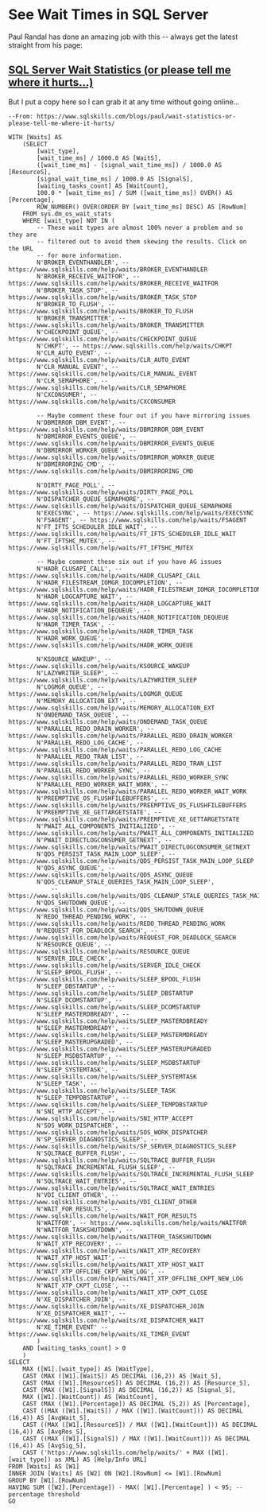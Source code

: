 ﻿# See Wait Times in SQL Server

Paul Randal has done an amazing job with this -- always get the latest straight from his page:

## [SQL Server Wait Statistics (or please tell me where it hurts...)](https://www.sqlskills.com/blogs/paul/wait-statistics-or-please-tell-me-where-it-hurts/)

But I put a copy here so I can grab it at any time without going online...

	--From: https://www.sqlskills.com/blogs/paul/wait-statistics-or-please-tell-me-where-it-hurts/

	WITH [Waits] AS
		(SELECT
			[wait_type],
			[wait_time_ms] / 1000.0 AS [WaitS],
			([wait_time_ms] - [signal_wait_time_ms]) / 1000.0 AS [ResourceS],
			[signal_wait_time_ms] / 1000.0 AS [SignalS],
			[waiting_tasks_count] AS [WaitCount],
			100.0 * [wait_time_ms] / SUM ([wait_time_ms]) OVER() AS [Percentage],
			ROW_NUMBER() OVER(ORDER BY [wait_time_ms] DESC) AS [RowNum]
		FROM sys.dm_os_wait_stats
		WHERE [wait_type] NOT IN (
			-- These wait types are almost 100% never a problem and so they are
			-- filtered out to avoid them skewing the results. Click on the URL
			-- for more information.
			N'BROKER_EVENTHANDLER', -- https://www.sqlskills.com/help/waits/BROKER_EVENTHANDLER
			N'BROKER_RECEIVE_WAITFOR', -- https://www.sqlskills.com/help/waits/BROKER_RECEIVE_WAITFOR
			N'BROKER_TASK_STOP', -- https://www.sqlskills.com/help/waits/BROKER_TASK_STOP
			N'BROKER_TO_FLUSH', -- https://www.sqlskills.com/help/waits/BROKER_TO_FLUSH
			N'BROKER_TRANSMITTER', -- https://www.sqlskills.com/help/waits/BROKER_TRANSMITTER
			N'CHECKPOINT_QUEUE', -- https://www.sqlskills.com/help/waits/CHECKPOINT_QUEUE
			N'CHKPT', -- https://www.sqlskills.com/help/waits/CHKPT
			N'CLR_AUTO_EVENT', -- https://www.sqlskills.com/help/waits/CLR_AUTO_EVENT
			N'CLR_MANUAL_EVENT', -- https://www.sqlskills.com/help/waits/CLR_MANUAL_EVENT
			N'CLR_SEMAPHORE', -- https://www.sqlskills.com/help/waits/CLR_SEMAPHORE
			N'CXCONSUMER', -- https://www.sqlskills.com/help/waits/CXCONSUMER

			-- Maybe comment these four out if you have mirroring issues
			N'DBMIRROR_DBM_EVENT', -- https://www.sqlskills.com/help/waits/DBMIRROR_DBM_EVENT
			N'DBMIRROR_EVENTS_QUEUE', -- https://www.sqlskills.com/help/waits/DBMIRROR_EVENTS_QUEUE
			N'DBMIRROR_WORKER_QUEUE', -- https://www.sqlskills.com/help/waits/DBMIRROR_WORKER_QUEUE
			N'DBMIRRORING_CMD', -- https://www.sqlskills.com/help/waits/DBMIRRORING_CMD

			N'DIRTY_PAGE_POLL', -- https://www.sqlskills.com/help/waits/DIRTY_PAGE_POLL
			N'DISPATCHER_QUEUE_SEMAPHORE', -- https://www.sqlskills.com/help/waits/DISPATCHER_QUEUE_SEMAPHORE
			N'EXECSYNC', -- https://www.sqlskills.com/help/waits/EXECSYNC
			N'FSAGENT', -- https://www.sqlskills.com/help/waits/FSAGENT
			N'FT_IFTS_SCHEDULER_IDLE_WAIT', -- https://www.sqlskills.com/help/waits/FT_IFTS_SCHEDULER_IDLE_WAIT
			N'FT_IFTSHC_MUTEX', -- https://www.sqlskills.com/help/waits/FT_IFTSHC_MUTEX

			-- Maybe comment these six out if you have AG issues
			N'HADR_CLUSAPI_CALL', -- https://www.sqlskills.com/help/waits/HADR_CLUSAPI_CALL
			N'HADR_FILESTREAM_IOMGR_IOCOMPLETION', -- https://www.sqlskills.com/help/waits/HADR_FILESTREAM_IOMGR_IOCOMPLETION
			N'HADR_LOGCAPTURE_WAIT', -- https://www.sqlskills.com/help/waits/HADR_LOGCAPTURE_WAIT
			N'HADR_NOTIFICATION_DEQUEUE', -- https://www.sqlskills.com/help/waits/HADR_NOTIFICATION_DEQUEUE
			N'HADR_TIMER_TASK', -- https://www.sqlskills.com/help/waits/HADR_TIMER_TASK
			N'HADR_WORK_QUEUE', -- https://www.sqlskills.com/help/waits/HADR_WORK_QUEUE

			N'KSOURCE_WAKEUP', -- https://www.sqlskills.com/help/waits/KSOURCE_WAKEUP
			N'LAZYWRITER_SLEEP', -- https://www.sqlskills.com/help/waits/LAZYWRITER_SLEEP
			N'LOGMGR_QUEUE', -- https://www.sqlskills.com/help/waits/LOGMGR_QUEUE
			N'MEMORY_ALLOCATION_EXT', -- https://www.sqlskills.com/help/waits/MEMORY_ALLOCATION_EXT
			N'ONDEMAND_TASK_QUEUE', -- https://www.sqlskills.com/help/waits/ONDEMAND_TASK_QUEUE
			N'PARALLEL_REDO_DRAIN_WORKER', -- https://www.sqlskills.com/help/waits/PARALLEL_REDO_DRAIN_WORKER
			N'PARALLEL_REDO_LOG_CACHE', -- https://www.sqlskills.com/help/waits/PARALLEL_REDO_LOG_CACHE
			N'PARALLEL_REDO_TRAN_LIST', -- https://www.sqlskills.com/help/waits/PARALLEL_REDO_TRAN_LIST
			N'PARALLEL_REDO_WORKER_SYNC', -- https://www.sqlskills.com/help/waits/PARALLEL_REDO_WORKER_SYNC
			N'PARALLEL_REDO_WORKER_WAIT_WORK', -- https://www.sqlskills.com/help/waits/PARALLEL_REDO_WORKER_WAIT_WORK
			N'PREEMPTIVE_OS_FLUSHFILEBUFFERS', -- https://www.sqlskills.com/help/waits/PREEMPTIVE_OS_FLUSHFILEBUFFERS
			N'PREEMPTIVE_XE_GETTARGETSTATE', -- https://www.sqlskills.com/help/waits/PREEMPTIVE_XE_GETTARGETSTATE
			N'PWAIT_ALL_COMPONENTS_INITIALIZED', -- https://www.sqlskills.com/help/waits/PWAIT_ALL_COMPONENTS_INITIALIZED
			N'PWAIT_DIRECTLOGCONSUMER_GETNEXT', -- https://www.sqlskills.com/help/waits/PWAIT_DIRECTLOGCONSUMER_GETNEXT
			N'QDS_PERSIST_TASK_MAIN_LOOP_SLEEP', -- https://www.sqlskills.com/help/waits/QDS_PERSIST_TASK_MAIN_LOOP_SLEEP
			N'QDS_ASYNC_QUEUE', -- https://www.sqlskills.com/help/waits/QDS_ASYNC_QUEUE
			N'QDS_CLEANUP_STALE_QUERIES_TASK_MAIN_LOOP_SLEEP',
				-- https://www.sqlskills.com/help/waits/QDS_CLEANUP_STALE_QUERIES_TASK_MAIN_LOOP_SLEEP
			N'QDS_SHUTDOWN_QUEUE', -- https://www.sqlskills.com/help/waits/QDS_SHUTDOWN_QUEUE
			N'REDO_THREAD_PENDING_WORK', -- https://www.sqlskills.com/help/waits/REDO_THREAD_PENDING_WORK
			N'REQUEST_FOR_DEADLOCK_SEARCH', -- https://www.sqlskills.com/help/waits/REQUEST_FOR_DEADLOCK_SEARCH
			N'RESOURCE_QUEUE', -- https://www.sqlskills.com/help/waits/RESOURCE_QUEUE
			N'SERVER_IDLE_CHECK', -- https://www.sqlskills.com/help/waits/SERVER_IDLE_CHECK
			N'SLEEP_BPOOL_FLUSH', -- https://www.sqlskills.com/help/waits/SLEEP_BPOOL_FLUSH
			N'SLEEP_DBSTARTUP', -- https://www.sqlskills.com/help/waits/SLEEP_DBSTARTUP
			N'SLEEP_DCOMSTARTUP', -- https://www.sqlskills.com/help/waits/SLEEP_DCOMSTARTUP
			N'SLEEP_MASTERDBREADY', -- https://www.sqlskills.com/help/waits/SLEEP_MASTERDBREADY
			N'SLEEP_MASTERMDREADY', -- https://www.sqlskills.com/help/waits/SLEEP_MASTERMDREADY
			N'SLEEP_MASTERUPGRADED', -- https://www.sqlskills.com/help/waits/SLEEP_MASTERUPGRADED
			N'SLEEP_MSDBSTARTUP', -- https://www.sqlskills.com/help/waits/SLEEP_MSDBSTARTUP
			N'SLEEP_SYSTEMTASK', -- https://www.sqlskills.com/help/waits/SLEEP_SYSTEMTASK
			N'SLEEP_TASK', -- https://www.sqlskills.com/help/waits/SLEEP_TASK
			N'SLEEP_TEMPDBSTARTUP', -- https://www.sqlskills.com/help/waits/SLEEP_TEMPDBSTARTUP
			N'SNI_HTTP_ACCEPT', -- https://www.sqlskills.com/help/waits/SNI_HTTP_ACCEPT
			N'SOS_WORK_DISPATCHER', -- https://www.sqlskills.com/help/waits/SOS_WORK_DISPATCHER
			N'SP_SERVER_DIAGNOSTICS_SLEEP', -- https://www.sqlskills.com/help/waits/SP_SERVER_DIAGNOSTICS_SLEEP
			N'SQLTRACE_BUFFER_FLUSH', -- https://www.sqlskills.com/help/waits/SQLTRACE_BUFFER_FLUSH
			N'SQLTRACE_INCREMENTAL_FLUSH_SLEEP', -- https://www.sqlskills.com/help/waits/SQLTRACE_INCREMENTAL_FLUSH_SLEEP
			N'SQLTRACE_WAIT_ENTRIES', -- https://www.sqlskills.com/help/waits/SQLTRACE_WAIT_ENTRIES
			N'VDI_CLIENT_OTHER', -- https://www.sqlskills.com/help/waits/VDI_CLIENT_OTHER
			N'WAIT_FOR_RESULTS', -- https://www.sqlskills.com/help/waits/WAIT_FOR_RESULTS
			N'WAITFOR', -- https://www.sqlskills.com/help/waits/WAITFOR
			N'WAITFOR_TASKSHUTDOWN', -- https://www.sqlskills.com/help/waits/WAITFOR_TASKSHUTDOWN
			N'WAIT_XTP_RECOVERY', -- https://www.sqlskills.com/help/waits/WAIT_XTP_RECOVERY
			N'WAIT_XTP_HOST_WAIT', -- https://www.sqlskills.com/help/waits/WAIT_XTP_HOST_WAIT
			N'WAIT_XTP_OFFLINE_CKPT_NEW_LOG', -- https://www.sqlskills.com/help/waits/WAIT_XTP_OFFLINE_CKPT_NEW_LOG
			N'WAIT_XTP_CKPT_CLOSE', -- https://www.sqlskills.com/help/waits/WAIT_XTP_CKPT_CLOSE
			N'XE_DISPATCHER_JOIN', -- https://www.sqlskills.com/help/waits/XE_DISPATCHER_JOIN
			N'XE_DISPATCHER_WAIT', -- https://www.sqlskills.com/help/waits/XE_DISPATCHER_WAIT
			N'XE_TIMER_EVENT' -- https://www.sqlskills.com/help/waits/XE_TIMER_EVENT
			)
		AND [waiting_tasks_count] > 0
		)
	SELECT
		MAX ([W1].[wait_type]) AS [WaitType],
		CAST (MAX ([W1].[WaitS]) AS DECIMAL (16,2)) AS [Wait_S],
		CAST (MAX ([W1].[ResourceS]) AS DECIMAL (16,2)) AS [Resource_S],
		CAST (MAX ([W1].[SignalS]) AS DECIMAL (16,2)) AS [Signal_S],
		MAX ([W1].[WaitCount]) AS [WaitCount],
		CAST (MAX ([W1].[Percentage]) AS DECIMAL (5,2)) AS [Percentage],
		CAST ((MAX ([W1].[WaitS]) / MAX ([W1].[WaitCount])) AS DECIMAL (16,4)) AS [AvgWait_S],
		CAST ((MAX ([W1].[ResourceS]) / MAX ([W1].[WaitCount])) AS DECIMAL (16,4)) AS [AvgRes_S],
		CAST ((MAX ([W1].[SignalS]) / MAX ([W1].[WaitCount])) AS DECIMAL (16,4)) AS [AvgSig_S],
		CAST ('https://www.sqlskills.com/help/waits/' + MAX ([W1].[wait_type]) as XML) AS [Help/Info URL]
	FROM [Waits] AS [W1]
	INNER JOIN [Waits] AS [W2] ON [W2].[RowNum] <= [W1].[RowNum]
	GROUP BY [W1].[RowNum]
	HAVING SUM ([W2].[Percentage]) - MAX( [W1].[Percentage] ) < 95; -- percentage threshold
	GO